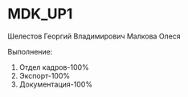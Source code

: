 # MDK_UP1
Шелестов Георгий Владимирович
Малкова Олеся

Выполнение:
1. Отдел кадров-100% 
2. Экспорт-100%
3. Документация-100%
